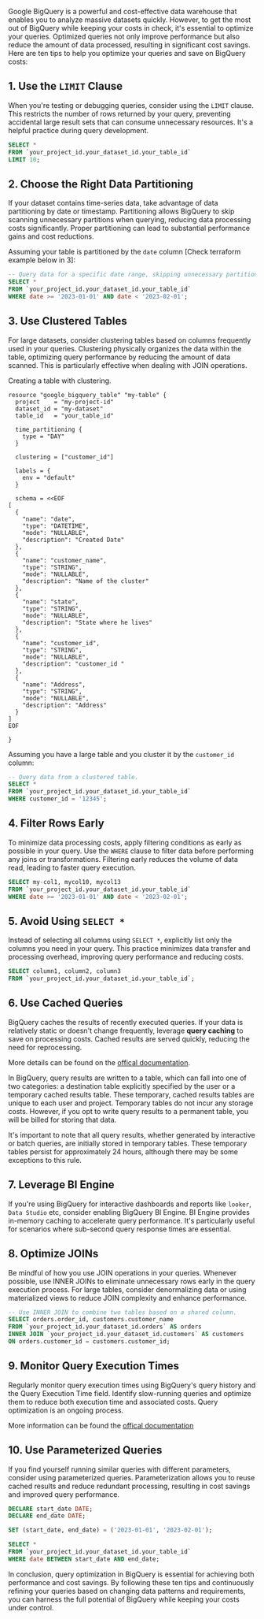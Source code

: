 Google BigQuery is a powerful and cost-effective data warehouse that enables you to analyze massive datasets quickly. However, to get the most out of BigQuery while keeping your costs in check, it's essential to optimize your queries. Optimized queries not only improve performance but also reduce the amount of data processed, resulting in significant cost savings. Here are ten tips to help you optimize your queries and save on BigQuery costs:

## 1. Use the `LIMIT` Clause

When you're testing or debugging queries, consider using the `LIMIT` clause. This restricts the number of rows returned by your query, preventing accidental large result sets that can consume unnecessary resources. It's a helpful practice during query development.

```sql
SELECT *
FROM `your_project_id.your_dataset_id.your_table_id`
LIMIT 10;
```

## 2. Choose the Right Data Partitioning

If your dataset contains time-series data, take advantage of data partitioning by date or timestamp. Partitioning allows BigQuery to skip scanning unnecessary partitions when querying, reducing data processing costs significantly. Proper partitioning can lead to substantial performance gains and cost reductions.

Assuming your table is partitioned by the `date` column [Check terraform example below in 3]:

```sql
-- Query data for a specific date range, skipping unnecessary partitions.
SELECT *
FROM `your_project_id.your_dataset_id.your_table_id`
WHERE date >= '2023-01-01' AND date < '2023-02-01';
```

## 3. Use Clustered Tables

For large datasets, consider clustering tables based on columns frequently used in your queries. Clustering physically organizes the data within the table, optimizing query performance by reducing the amount of data scanned. This is particularly effective when dealing with JOIN operations.

Creating a table with clustering.

```hcl
resource "google_bigquery_table" "my-table" {
  project    = "my-project-id"
  dataset_id = "my-dataset"
  table_id   = "your_table_id"

  time_partitioning {
    type = "DAY"
  }

  clustering = ["customer_id"]

  labels = {
    env = "default"
  }

  schema = <<EOF
[
  {
    "name": "date",
    "type": "DATETIME",
    "mode": "NULLABLE",
    "description": "Created Date"
  },
  {
    "name": "customer_name",
    "type": "STRING",
    "mode": "NULLABLE",
    "description": "Name of the cluster"
  },
  {
    "name": "state",
    "type": "STRING",
    "mode": "NULLABLE",
    "description": "State where he lives"
  },
  {
    "name": "customer_id",
    "type": "STRING",
    "mode": "NULLABLE",
    "description": "customer_id "
  },  
  {
    "name": "Address",
    "type": "STRING",
    "mode": "NULLABLE",
    "description": "Address"
  }  
]
EOF

}
```

Assuming you have a large table and you cluster it by the `customer_id` column:

```sql
-- Query data from a clustered table.
SELECT *
FROM `your_project_id.your_dataset_id.your_table_id`
WHERE customer_id = '12345';
```

## 4. Filter Rows Early

To minimize data processing costs, apply filtering conditions as early as possible in your query. Use the `WHERE` clause to filter data before performing any joins or transformations. Filtering early reduces the volume of data read, leading to faster query execution.

```sql
SELECT my-col1, mycol10, mycol13
FROM `your_project_id.your_dataset_id.your_table_id`
WHERE date >= '2023-01-01' AND date < '2023-02-01';
```

## 5. Avoid Using `SELECT *`

Instead of selecting all columns using `SELECT *`, explicitly list only the columns you need in your query. This practice minimizes data transfer and processing overhead, improving query performance and reducing costs.

```sql
SELECT column1, column2, column3
FROM `your_project_id.your_dataset_id.your_table_id`;
```

## 6. Use Cached Queries

BigQuery caches the results of recently executed queries. If your data is relatively static or doesn't change frequently, leverage **query caching** to save on processing costs. Cached results are served quickly, reducing the need for reprocessing.

More details can be found on the [offical documentation](https://cloud.google.com/bigquery/docs/cached-results).

In BigQuery, query results are written to a table, which can fall into one of two categories: a destination table explicitly specified by the user or a temporary cached results table. These temporary, cached results tables are unique to each user and project. Temporary tables do not incur any storage costs. However, if you opt to write query results to a permanent table, you will be billed for storing that data.

It's important to note that all query results, whether generated by interactive or batch queries, are initially stored in temporary tables. These temporary tables persist for approximately 24 hours, although there may be some exceptions to this rule.

## 7. Leverage BI Engine

If you're using BigQuery for interactive dashboards and reports like `looker`, `Data Studio` etc, consider enabling BigQuery BI Engine. BI Engine provides in-memory caching to accelerate query performance. It's particularly useful for scenarios where sub-second query response times are essential.

## 8. Optimize JOINs

Be mindful of how you use JOIN operations in your queries. Whenever possible, use INNER JOINs to eliminate unnecessary rows early in the query execution process. For large tables, consider denormalizing data or using materialized views to reduce JOIN complexity and enhance performance.

```sql
-- Use INNER JOIN to combine two tables based on a shared column.
SELECT orders.order_id, customers.customer_name
FROM `your_project_id.your_dataset_id.orders` AS orders
INNER JOIN `your_project_id.your_dataset_id.customers` AS customers
ON orders.customer_id = customers.customer_id;
```

## 9. Monitor Query Execution Times

Regularly monitor query execution times using BigQuery's query history and the Query Execution Time field. Identify slow-running queries and optimize them to reduce both execution time and associated costs. Query optimization is an ongoing process.

More information can be found the [offical documentation](https://cloud.google.com/bigquery/docs/monitoring)

## 10. Use Parameterized Queries

If you find yourself running similar queries with different parameters, consider using parameterized queries. Parameterization allows you to reuse cached results and reduce redundant processing, resulting in cost savings and improved query performance.

```sql
DECLARE start_date DATE;
DECLARE end_date DATE;

SET (start_date, end_date) = ('2023-01-01', '2023-02-01');

SELECT *
FROM `your_project_id.your_dataset_id.your_table_id`
WHERE date BETWEEN start_date AND end_date;
```

In conclusion, query optimization in BigQuery is essential for achieving both performance and cost savings. By following these ten tips and continuously refining your queries based on changing data patterns and requirements, you can harness the full potential of BigQuery while keeping your costs under control.

